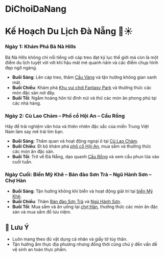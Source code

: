 # DiChoiDaNang
# Kế Hoạch Du Lịch Đà Nẵng 🌴☀️

### Ngày 1: Khám Phá Bà Nà Hills
Bà Nà Hills không chỉ nổi tiếng với cáp treo đạt kỷ lục thế giới mà còn là một điểm du lịch tuyệt vời với khí hậu mát mẻ quanh năm và các điểm chụp hình đẹp ngỡ ngàng.
- **Buổi Sáng**: Lên cáp treo, thăm [Cầu Vàng](https://file1.dangcongsan.vn/data/0/images/2021/03/22/ngocnhcd/kyquan14875978-089-809-90-9.jpg?dpi=150&quality=100&w=680) và tận hưởng không gian xanh mát.
- **Buổi Chiều**: Khám phá [Khu vui chơi Fantasy Park](https://channel.vcmedia.vn/thumb_w/640/prupload/271/2015/08/img20150820172344089.jpg) và thưởng thức các món đặc sản nơi đây.
- **Buổi Tối**: Ngắm hoàng hôn từ đỉnh núi và thử các món ăn phong phú tại các nhà hàng.

### Ngày 2: Cù Lao Chàm – Phố cổ Hội An – Cầu Rồng
Hãy để trải nghiệm văn hóa và thiên nhiên đặc sắc của miền Trung Việt Nam làm say mê trái tim bạn.
- **Buổi Sáng**: Thăm quan và hoạt động ngoại ô tại [Cù Lao Chàm](https://res.klook.com/image/upload/fl_lossy.progressive,q_85/c_fill,w_680/v1618217750/blog/vk0atwnibm8xfvrdt7kq.webp).
- **Buổi Chiều**: Đi bộ khám phá [phố cổ Hội An](https://cdn.vntrip.vn/cam-nang/wp-content/uploads/2017/08/pho-co-hoi-an-e1504760193217.jpg), mua sắm và thưởng thức các món ăn đặc sản.
- **Buổi Tối**: Trở về Đà Nẵng, dạo quanh [Cầu Rồng](https://encrypted-tbn0.gstatic.com/images?q=tbn:ANd9GcQldy-r3oyHankcNPG3BY5cnn77iAXkQWZbjIl1jdgGoA&s) và xem cầu phun lửa vào cuối tuần.

### Ngày Cuối: Biển Mỹ Khê – Bán đảo Sơn Trà – Ngũ Hành Sơn – Chợ Hàn
- **Buổi Sáng**: Tận hưởng không khí biển và hoạt động giải trí tại [biển Mỹ Khê](https://cdn.tuoitre.vn/471584752817336320/2023/3/5/my-khe--16780040705961450518329.jpeg).
- **Buổi Chiều**: Thăm [Bán đảo Sơn Trà](https://ik.imagekit.io/tvlk/blog/2022/09/ban-dao-son-tra-3-1024x550.jpg?tr=dpr-2,w-675) và [Ngũ Hành Sơn](https://cdn.vntrip.vn/cam-nang/wp-content/uploads/2017/08/Nui-Ngu-Hanh-Son.png).
- **Buổi Tối**: Mua sắm và ăn uống tại [chợ Hàn](https://media-cdn-v2.laodong.vn/Storage/NewsPortal/2023/3/15/1158152/Nang-Cap-Cho-Han-8.jpg), thưởng thức các món ăn đặc sản và mua sắm đồ lưu niệm.


## 📝 Lưu Ý
- Luôn mang theo đủ vật dụng cá nhân và giấy tờ tùy thân.
- Tận hưởng ẩm thực địa phương nhưng đồng thời cũng chú ý đến vấn đề vệ sinh an toàn thực phẩm.


